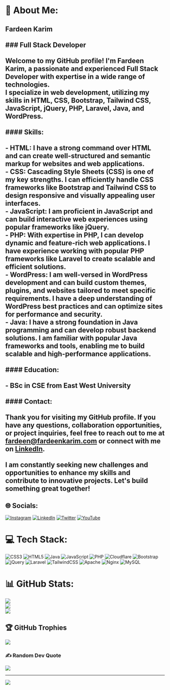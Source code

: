 # 💫 About Me:
## Fardeen Karim<br><br>### Full Stack Developer<br><br>Welcome to my GitHub profile! I'm Fardeen Karim, a passionate and experienced Full Stack Developer with expertise in a wide range of technologies. <br>I specialize in web development, utilizing my skills in HTML, CSS, Bootstrap, Tailwind CSS, JavaScript, jQuery, PHP, Laravel, Java, and WordPress.<br><br>#### Skills:<br><br>- **HTML**: I have a strong command over HTML and can create well-structured and semantic markup for websites and web applications.<br>- **CSS**: Cascading Style Sheets (CSS) is one of my key strengths. I can efficiently handle CSS frameworks like Bootstrap and Tailwind CSS to design responsive and visually appealing user interfaces.<br>- **JavaScript**: I am proficient in JavaScript and can build interactive web experiences using popular frameworks like jQuery.<br>- **PHP**: With expertise in PHP, I can develop dynamic and feature-rich web applications. I have experience working with popular PHP frameworks like Laravel to create scalable and efficient solutions.<br>- **WordPress**: I am well-versed in WordPress development and can build custom themes, plugins, and websites tailored to meet specific requirements. I have a deep understanding of WordPress best practices and can optimize sites for performance and security.<br>- **Java**: I have a strong foundation in Java programming and can develop robust backend solutions. I am familiar with popular Java frameworks and tools, enabling me to build scalable and high-performance applications.<br><br>#### Education:<br><br>- BSc in CSE from East West University<br><br>#### Contact:<br><br>Thank you for visiting my GitHub profile. If you have any questions, collaboration opportunities, or project inquiries, feel free to reach out to me at fardeen@fardeenkarim.com or connect with me on [LinkedIn](https://www.linkedin.com/in/fardeenkarimm/).<br><br>I am constantly seeking new challenges and opportunities to enhance my skills and contribute to innovative projects. Let's build something great together!


## 🌐 Socials:
[![Instagram](https://img.shields.io/badge/Instagram-%23E4405F.svg?logo=Instagram&logoColor=white)](https://instagram.com/https://www.instagram.com/fardeenkarimm) [![LinkedIn](https://img.shields.io/badge/LinkedIn-%230077B5.svg?logo=linkedin&logoColor=white)](https://linkedin.com/in/https://www.linkedin.com/in/fardeenkarimm) [![Twitter](https://img.shields.io/badge/Twitter-%231DA1F2.svg?logo=Twitter&logoColor=white)](https://twitter.com/https://twitter.com/fardeenkarimm) [![YouTube](https://img.shields.io/badge/YouTube-%23FF0000.svg?logo=YouTube&logoColor=white)](https://youtube.com/@https://www.youtube.com/@FardeenKarim) 

# 💻 Tech Stack:
![CSS3](https://img.shields.io/badge/css3-%231572B6.svg?style=for-the-badge&logo=css3&logoColor=white) ![HTML5](https://img.shields.io/badge/html5-%23E34F26.svg?style=for-the-badge&logo=html5&logoColor=white) ![Java](https://img.shields.io/badge/java-%23ED8B00.svg?style=for-the-badge&logo=java&logoColor=white) ![JavaScript](https://img.shields.io/badge/javascript-%23323330.svg?style=for-the-badge&logo=javascript&logoColor=%23F7DF1E) ![PHP](https://img.shields.io/badge/php-%23777BB4.svg?style=for-the-badge&logo=php&logoColor=white) ![Cloudflare](https://img.shields.io/badge/Cloudflare-F38020?style=for-the-badge&logo=Cloudflare&logoColor=white) ![Bootstrap](https://img.shields.io/badge/bootstrap-%23563D7C.svg?style=for-the-badge&logo=bootstrap&logoColor=white) ![jQuery](https://img.shields.io/badge/jquery-%230769AD.svg?style=for-the-badge&logo=jquery&logoColor=white) ![Laravel](https://img.shields.io/badge/laravel-%23FF2D20.svg?style=for-the-badge&logo=laravel&logoColor=white) ![TailwindCSS](https://img.shields.io/badge/tailwindcss-%2338B2AC.svg?style=for-the-badge&logo=tailwind-css&logoColor=white) ![Apache](https://img.shields.io/badge/apache-%23D42029.svg?style=for-the-badge&logo=apache&logoColor=white) ![Nginx](https://img.shields.io/badge/nginx-%23009639.svg?style=for-the-badge&logo=nginx&logoColor=white) ![MySQL](https://img.shields.io/badge/mysql-%2300f.svg?style=for-the-badge&logo=mysql&logoColor=white)
# 📊 GitHub Stats:
![](https://github-readme-stats.vercel.app/api?username=fardeenkarim&theme=highcontrast&hide_border=false&include_all_commits=true&count_private=true)<br/>
![](https://github-readme-streak-stats.herokuapp.com/?user=fardeenkarim&theme=highcontrast&hide_border=false)<br/>
![](https://github-readme-stats.vercel.app/api/top-langs/?username=fardeenkarim&theme=highcontrast&hide_border=false&include_all_commits=true&count_private=true&layout=compact)

## 🏆 GitHub Trophies
![](https://github-profile-trophy.vercel.app/?username=fardeenkarim&theme=juicyfresh&no-frame=false&no-bg=false&margin-w=4)

### ✍️ Random Dev Quote
![](https://quotes-github-readme.vercel.app/api?type=vetical&theme=radical)

---
[![](https://visitcount.itsvg.in/api?id=fardeenkarim&icon=0&color=0)](https://visitcount.itsvg.in)
